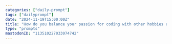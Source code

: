 ```yaml
---
categories: ["daily-prompt"]
tags: ["dailyprompt"]
date: "2024-11-19T15:00:00Z"
title: "How do you balance your passion for coding with other hobbies and interests?"
type: "prompts"
mastodonID: "113510227033074742"
---
```

